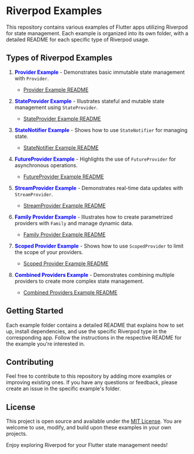 # Riverpod Examples

This repository contains various examples of Flutter apps utilizing Riverpod for state management. Each example is organized into its own folder, with a detailed README for each specific type of Riverpod usage.

## Types of Riverpod Examples

1. <span style="color:blue;">**Provider Example**</span> - Demonstrates basic immutable state management with `Provider`.
   - [Provider Example README](lib/1Provider/README.md)

2. <span style="color:blue;">**StateProvider Example**</span> - Illustrates stateful and mutable state management using `StateProvider`.
   - [StateProvider Example README](lib/StateProvider/README.md)

3. <span style="color:blue;">**StateNotifier Example**</span> - Shows how to use `StateNotifier` for managing state.
   - [StateNotifier Example README](lib/StateNotifierProvider/README.md)

4. <span style="color:blue;">**FutureProvider Example**</span> - Highlights the use of `FutureProvider` for asynchronous operations.
   - [FutureProvider Example README](lib/future_provider_example/README.md)

5. <span style="color:blue;">**StreamProvider Example**</span> - Demonstrates real-time data updates with `StreamProvider`.
   - [StreamProvider Example README](lib/stream_provider_example/README.md)

6. <span style="color:blue;">**Family Provider Example**</span> - Illustrates how to create parametrized providers with `Family` and manage dynamic data.
   - [Family Provider Example README](lib/family_provider_example/README.md)

7. <span style="color:blue;">**Scoped Provider Example**</span> - Shows how to use `ScopedProvider` to limit the scope of your providers.
   - [Scoped Provider Example README](lib/scoped_provider_example/README.md)

8. <span style="color:blue;">**Combined Providers Example**</span> - Demonstrates combining multiple providers to create more complex state management.
   - [Combined Providers Example README](lib/combined_providers_example/README.md)

## Getting Started

Each example folder contains a detailed README that explains how to set up, install dependencies, and use the specific Riverpod type in the corresponding app. Follow the instructions in the respective README for the example you're interested in.

## Contributing

Feel free to contribute to this repository by adding more examples or improving existing ones. If you have any questions or feedback, please create an issue in the specific example's folder.

## License

This project is open source and available under the [MIT License](LICENSE). You are welcome to use, modify, and build upon these examples in your own projects.

Enjoy exploring Riverpod for your Flutter state management needs!



